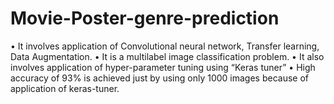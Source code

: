 # Movie-Poster-genre-prediction
•	It involves application of Convolutional neural network, Transfer learning, Data Augmentation.
•	It is a multilabel image classification problem. 
•	It also involves application of hyper-parameter tuning using “Keras tuner”
•	High accuracy of 93% is achieved just by using only 1000 images because of application of keras-tuner.
